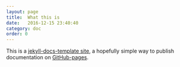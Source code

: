 ```yaml
---
layout: page
title:  What this is
date:   2016-12-15 23:40:40
category: doc
order: 0
---
```


This is a [jekyll-docs-template site](http://bruth.github.io/jekyll-docs-template/), a hopefully simple way to publish documentation on [GitHub-pages](https://pages.github.com/).

